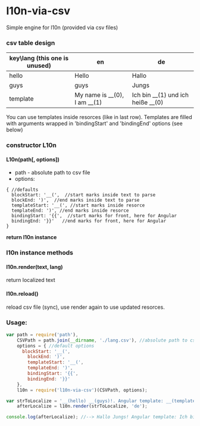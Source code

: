 # l10n-via-csv
Simple engine for l10n (provided via csv files)

### csv table design
| key\lang (this one is unused) | en  | de  |
|---|---|---|
| hello | Hello | Hallo |
| guys | guys | Jungs  |
| template | My name is __(0), I am __(1) | Ich bin __(1) und ich heiße __(0)  |

You can use templates inside resorces (like in last row). Templates are filled with arguments wrapped in 'bindingStart' and 'bindingEnd' options (see below)

### constructor L10n
#### L10n(path[, options])
* path - absolute path to csv file
* options:
```
{ //defaults
  blockStart: '__(',  //start marks inside text to parse
  blockEnd: ')',  //end marks inside text to parse
  templateStart: '__(', //start marks inside resorce
  templateEnd: ')', //end marks inside resorce
  bindingStart: '{{',  //start marks for front, here for Angular
  bindingEnd: '}}'   //end marks for front, here for Angular
}
```
**return l10n instance**

### l10n instance methods
#### l10n.render(text, lang)
return localized text

#### l10n.reload()
reload csv file (sync), use render again to use updated resorces. 

### Usage:
```js
var path = require('path'),
    CSVPath = path.join(__dirname, './lang.csv'), //absolute path to csv file
    options = { //default options
      blockStart: '__(',
  		blockEnd: ')',
  		templateStart: '__(',
  		templateEnd: ')',
  		bindingStart: '{{',
  		bindingEnd: '}}'
    },
    l10n = require('l10n-via-csv')(CSVPath, options);

var strToLocalize = '__(hello) __(guys)!. Angular template: __(template, name, age)',
    afterLocalize = l10n.render(strToLocalize, 'de');

console.log(afterLocalize); //--> Hallo Jungs! Angular template: Ich bin {{age}} und ich heiße {{name}}.
```

